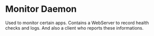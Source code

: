 # Monitor Daemon

Used to monitor certain apps. Contains a WebServer to record health
checks and logs. And also a client who reports these informations.

